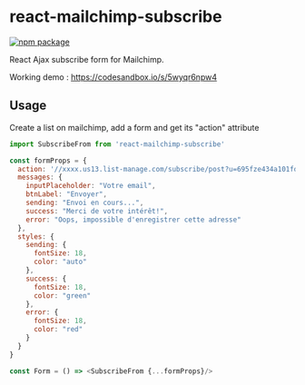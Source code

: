 # react-mailchimp-subscribe

[![npm package][npm-badge]][npm]

React Ajax subscribe form for Mailchimp.

Working demo : https://codesandbox.io/s/5wyqr6npw4

## Usage

Create a list on mailchimp, add a form and get its "action" attribute

```js
import SubscribeFrom from 'react-mailchimp-subscribe'

const formProps = {
  action: '//xxxx.us13.list-manage.com/subscribe/post?u=695fze434a101fd2a718afddde8&id=72al97ece5',
  messages: {
    inputPlaceholder: "Votre email",
    btnLabel: "Envoyer",
    sending: "Envoi en cours...",
    success: "Merci de votre intérêt!",
    error: "Oops, impossible d'enregistrer cette adresse"
  },
  styles: {
    sending: {
      fontSize: 18,
      color: "auto"
    },
    success: {
      fontSize: 18,
      color: "green"
    },
    error: {
      fontSize: 18,
      color: "red"
    }
  }
}

const Form = () => <SubscribeFrom {...formProps}/>

```


[npm-badge]: https://img.shields.io/npm/v/react-mailchimp-subscribe.png?style=flat-square
[npm]: https://www.npmjs.org/package/react-mailchimp-subscribe


